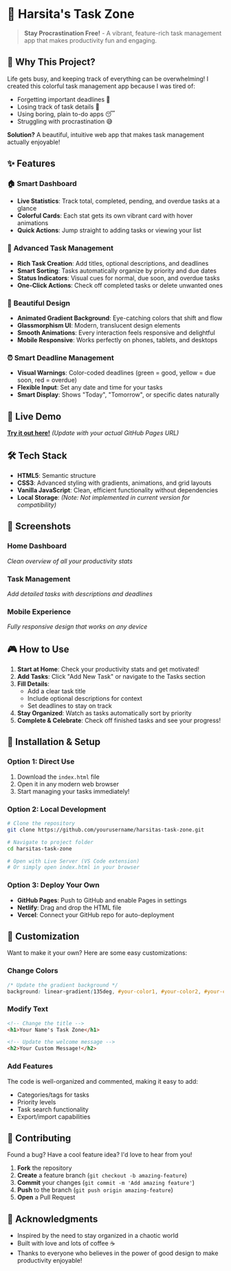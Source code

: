 # 🌈 Harsita's Task Zone

> **Stay Procrastination Free!** - A vibrant, feature-rich task management app that makes productivity fun and engaging.

## 🎯 Why This Project?

Life gets busy, and keeping track of everything can be overwhelming! I created this colorful task management app because I was tired of:
- Forgetting important deadlines 📅
- Losing track of task details 📝
- Using boring, plain to-do apps 😴
- Struggling with procrastination 😅

**Solution?** A beautiful, intuitive web app that makes task management actually enjoyable!

## ✨ Features

### 🏠 **Smart Dashboard**
- **Live Statistics**: Track total, completed, pending, and overdue tasks at a glance
- **Colorful Cards**: Each stat gets its own vibrant card with hover animations
- **Quick Actions**: Jump straight to adding tasks or viewing your list

### 📝 **Advanced Task Management**
- **Rich Task Creation**: Add titles, optional descriptions, and deadlines
- **Smart Sorting**: Tasks automatically organize by priority and due dates
- **Status Indicators**: Visual cues for normal, due soon, and overdue tasks
- **One-Click Actions**: Check off completed tasks or delete unwanted ones

### 🎨 **Beautiful Design**
- **Animated Gradient Background**: Eye-catching colors that shift and flow
- **Glassmorphism UI**: Modern, translucent design elements
- **Smooth Animations**: Every interaction feels responsive and delightful
- **Mobile Responsive**: Works perfectly on phones, tablets, and desktops

### ⏰ **Smart Deadline Management**
- **Visual Warnings**: Color-coded deadlines (green = good, yellow = due soon, red = overdue)
- **Flexible Input**: Set any date and time for your tasks
- **Smart Display**: Shows "Today", "Tomorrow", or specific dates naturally

## 🚀 Live Demo

**[Try it out here!](https://yourusername.github.io/harsitas-task-zone)** *(Update with your actual GitHub Pages URL)*

## 🛠️ Tech Stack

- **HTML5**: Semantic structure
- **CSS3**: Advanced styling with gradients, animations, and grid layouts
- **Vanilla JavaScript**: Clean, efficient functionality without dependencies
- **Local Storage**: *(Note: Not implemented in current version for compatibility)*

## 📱 Screenshots

### Home Dashboard
*Clean overview of all your productivity stats*

### Task Management
*Add detailed tasks with descriptions and deadlines*

### Mobile Experience
*Fully responsive design that works on any device*

## 🎮 How to Use

1. **Start at Home**: Check your productivity stats and get motivated!
2. **Add Tasks**: Click "Add New Task" or navigate to the Tasks section
3. **Fill Details**: 
   - Add a clear task title
   - Include optional descriptions for context
   - Set deadlines to stay on track
4. **Stay Organized**: Watch as tasks automatically sort by priority
5. **Complete & Celebrate**: Check off finished tasks and see your progress!

## 🔧 Installation & Setup

### Option 1: Direct Use
1. Download the `index.html` file
2. Open it in any modern web browser
3. Start managing your tasks immediately!

### Option 2: Local Development
```bash
# Clone the repository
git clone https://github.com/yourusername/harsitas-task-zone.git

# Navigate to project folder
cd harsitas-task-zone

# Open with Live Server (VS Code extension)
# Or simply open index.html in your browser
```

### Option 3: Deploy Your Own
- **GitHub Pages**: Push to GitHub and enable Pages in settings
- **Netlify**: Drag and drop the HTML file
- **Vercel**: Connect your GitHub repo for auto-deployment

## 🎨 Customization

Want to make it your own? Here are some easy customizations:

### Change Colors
```css
/* Update the gradient background */
background: linear-gradient(135deg, #your-color1, #your-color2, #your-color3);
```

### Modify Text
```html
<!-- Change the title -->
<h1>Your Name's Task Zone</h1>

<!-- Update the welcome message -->
<h2>Your Custom Message!</h2>
```

### Add Features
The code is well-organized and commented, making it easy to add:
- Categories/tags for tasks
- Priority levels
- Task search functionality
- Export/import capabilities

## 🤝 Contributing

Found a bug? Have a cool feature idea? I'd love to hear from you!

1. **Fork** the repository
2. **Create** a feature branch (`git checkout -b amazing-feature`)
3. **Commit** your changes (`git commit -m 'Add amazing feature'`)
4. **Push** to the branch (`git push origin amazing-feature`)
5. **Open** a Pull Request


## 🙏 Acknowledgments

- Inspired by the need to stay organized in a chaotic world
- Built with love and lots of coffee ☕
- Thanks to everyone who believes in the power of good design to make productivity enjoyable!
